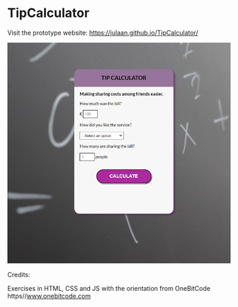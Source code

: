 # TipCalculator

Visit the prototype website: https://julaan.github.io/TipCalculator/

<img src="./assets/calculator.png"></img>


Credits:

Exercises in HTML, CSS and JS with the orientation from OneBitCode https//www.onebitcode.com
